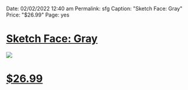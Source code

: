 Date: 02/02/2022 12:40 am
Permalink: sfg
Caption: "Sketch Face: Gray"
Price: "$26.99"
Page: yes

# [Sketch Face: Gray](https://nashp.creator-spring.com/listing/nash-sketch-face?product=46&variation=2753&size=423)

![](https://vangogh.teespring.com/v3/image/FG14TgAbovv0oiAuUS9VaD_Axis/800/800.jpg)

# [$26.99](https://nashp.creator-spring.com/listing/nash-sketch-face?product=46&variation=2753&size=423)
